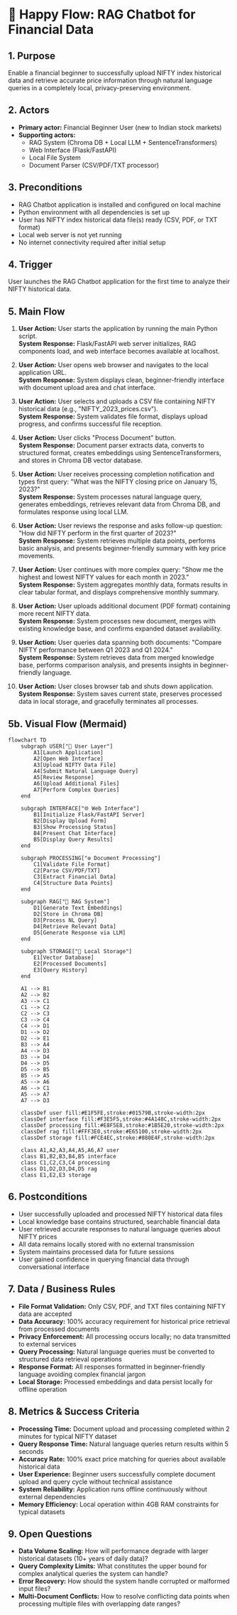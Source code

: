 # 🌈 Happy Flow: RAG Chatbot for Financial Data

## 1. Purpose
Enable a financial beginner to successfully upload NIFTY index historical data and retrieve accurate price information through natural language queries in a completely local, privacy-preserving environment.

## 2. Actors
- **Primary actor:** Financial Beginner User (new to Indian stock markets)
- **Supporting actors:** 
  - RAG System (Chroma DB + Local LLM + SentenceTransformers)
  - Web Interface (Flask/FastAPI)
  - Local File System
  - Document Parser (CSV/PDF/TXT processor)

## 3. Preconditions
- RAG Chatbot application is installed and configured on local machine
- Python environment with all dependencies is set up
- User has NIFTY index historical data file(s) ready (CSV, PDF, or TXT format)
- Local web server is not yet running
- No internet connectivity required after initial setup

## 4. Trigger
User launches the RAG Chatbot application for the first time to analyze their NIFTY historical data.

## 5. Main Flow

1. **User Action:** User starts the application by running the main Python script.  
   **System Response:** Flask/FastAPI web server initializes, RAG components load, and web interface becomes available at localhost.

2. **User Action:** User opens web browser and navigates to the local application URL.  
   **System Response:** System displays clean, beginner-friendly interface with document upload area and chat interface.

3. **User Action:** User selects and uploads a CSV file containing NIFTY historical data (e.g., "NIFTY_2023_prices.csv").  
   **System Response:** System validates file format, displays upload progress, and confirms successful file reception.

4. **User Action:** User clicks "Process Document" button.  
   **System Response:** Document parser extracts data, converts to structured format, creates embeddings using SentenceTransformers, and stores in Chroma DB vector database.

5. **User Action:** User receives processing completion notification and types first query: "What was the NIFTY closing price on January 15, 2023?"  
   **System Response:** System processes natural language query, generates embeddings, retrieves relevant data from Chroma DB, and formulates response using local LLM.

6. **User Action:** User reviews the response and asks follow-up question: "How did NIFTY perform in the first quarter of 2023?"  
   **System Response:** System retrieves multiple data points, performs basic analysis, and presents beginner-friendly summary with key price movements.

7. **User Action:** User continues with more complex query: "Show me the highest and lowest NIFTY values for each month in 2023."  
   **System Response:** System aggregates monthly data, formats results in clear tabular format, and displays comprehensive monthly summary.

8. **User Action:** User uploads additional document (PDF format) containing more recent NIFTY data.  
   **System Response:** System processes new document, merges with existing knowledge base, and confirms expanded dataset availability.

9. **User Action:** User queries data spanning both documents: "Compare NIFTY performance between Q1 2023 and Q1 2024."  
   **System Response:** System retrieves data from merged knowledge base, performs comparison analysis, and presents insights in beginner-friendly language.

10. **User Action:** User closes browser tab and shuts down application.  
    **System Response:** System saves current state, preserves processed data in local storage, and gracefully terminates all processes.

## 5b. Visual Flow (Mermaid)

```mermaid
flowchart TD
    subgraph USER["👤 User Layer"]
        A1[Launch Application]
        A2[Open Web Interface]
        A3[Upload NIFTY Data File]
        A4[Submit Natural Language Query]
        A5[Review Response]
        A6[Upload Additional Files]
        A7[Perform Complex Queries]
    end
    
    subgraph INTERFACE["🌐 Web Interface"]
        B1[Initialize Flask/FastAPI Server]
        B2[Display Upload Form]
        B3[Show Processing Status]
        B4[Present Chat Interface]
        B5[Display Query Results]
    end
    
    subgraph PROCESSING["⚙️ Document Processing"]
        C1[Validate File Format]
        C2[Parse CSV/PDF/TXT]
        C3[Extract Financial Data]
        C4[Structure Data Points]
    end
    
    subgraph RAG["🧠 RAG System"]
        D1[Generate Text Embeddings]
        D2[Store in Chroma DB]
        D3[Process NL Query]
        D4[Retrieve Relevant Data]
        D5[Generate Response via LLM]
    end
    
    subgraph STORAGE["💾 Local Storage"]
        E1[Vector Database]
        E2[Processed Documents]
        E3[Query History]
    end

    A1 --> B1
    A2 --> B2
    A3 --> C1
    C1 --> C2
    C2 --> C3
    C3 --> C4
    C4 --> D1
    D1 --> D2
    D2 --> E1
    B3 --> A4
    A4 --> D3
    D3 --> D4
    D4 --> D5
    D5 --> B5
    B5 --> A5
    A5 --> A6
    A6 --> C1
    A5 --> A7
    A7 --> D3
    
    classDef user fill:#E1F5FE,stroke:#01579B,stroke-width:2px
    classDef interface fill:#F3E5F5,stroke:#4A148C,stroke-width:2px
    classDef processing fill:#E8F5E8,stroke:#1B5E20,stroke-width:2px
    classDef rag fill:#FFF3E0,stroke:#E65100,stroke-width:2px
    classDef storage fill:#FCE4EC,stroke:#880E4F,stroke-width:2px
    
    class A1,A2,A3,A4,A5,A6,A7 user
    class B1,B2,B3,B4,B5 interface
    class C1,C2,C3,C4 processing
    class D1,D2,D3,D4,D5 rag
    class E1,E2,E3 storage
```

## 6. Postconditions
- User successfully uploaded and processed NIFTY historical data files
- Local knowledge base contains structured, searchable financial data
- User retrieved accurate responses to natural language queries about NIFTY prices
- All data remains locally stored with no external transmission
- System maintains processed data for future sessions
- User gained confidence in querying financial data through conversational interface

## 7. Data / Business Rules
- **File Format Validation:** Only CSV, PDF, and TXT files containing NIFTY data are accepted
- **Data Accuracy:** 100% accuracy requirement for historical price retrieval from processed documents
- **Privacy Enforcement:** All processing occurs locally; no data transmitted to external services
- **Query Processing:** Natural language queries must be converted to structured data retrieval operations
- **Response Format:** All responses formatted in beginner-friendly language avoiding complex financial jargon
- **Local Storage:** Processed embeddings and data persist locally for offline operation

## 8. Metrics & Success Criteria
- **Processing Time:** Document upload and processing completed within 2 minutes for typical NIFTY dataset
- **Query Response Time:** Natural language queries return results within 5 seconds
- **Accuracy Rate:** 100% exact price matching for queries about available historical data
- **User Experience:** Beginner users successfully complete document upload and query cycle without technical assistance
- **System Reliability:** Application runs offline continuously without external dependencies
- **Memory Efficiency:** Local operation within 4GB RAM constraints for typical datasets

## 9. Open Questions
- **Data Volume Scaling:** How will performance degrade with larger historical datasets (10+ years of daily data)?
- **Query Complexity Limits:** What constitutes the upper bound for complex analytical queries the system can handle?
- **Error Recovery:** How should the system handle corrupted or malformed input files?
- **Multi-Document Conflicts:** How to resolve conflicting data points when processing multiple files with overlapping date ranges?
